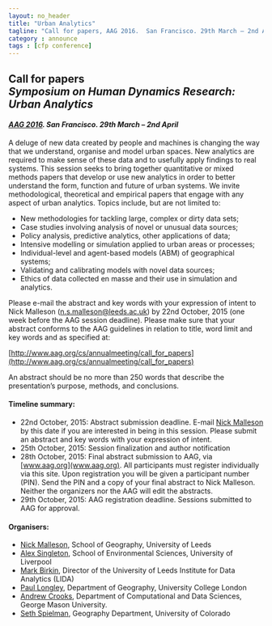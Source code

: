 ```yaml
---
layout: no_header
title: "Urban Analytics"
tagline: "Call for papers, AAG 2016.  San Francisco. 29th March – 2nd April"
category : announce
tags : [cfp conference]
---
```


## **Call for papers<br/> _Symposium on Human Dynamics Research: Urban Analytics_**

#### _[AAG 2016](http://www.aag.org/cs/annualmeeting/).  San Francisco. 29th March – 2nd April_

A deluge of new data created by people and machines is changing the way that we understand, organise and model urban spaces. New analytics are required to make sense of these data and to usefully apply findings to real systems. This session seeks to bring together quantitative or mixed methods papers that develop or use new analytics in order to better understand the form, function and future of urban systems. We invite methodological, theoretical and empirical papers that engage with any aspect of urban analytics. Topics include, but are not limited to:

 - New methodologies for tackling large, complex or dirty data sets;
 - Case studies involving analysis of novel or unusual data sources;
 - Policy analysis, predictive analytics, other applications of data;
 - Intensive modelling or simulation applied to urban areas or processes;
 - Individual-level and agent-based models (ABM) of geographical systems;
 - Validating and calibrating models with novel data sources;
 - Ethics of data collected en masse and their use in simulation and analytics.

Please e-mail the abstract and key words with your expression of intent to Nick Malleson ([n.s.malleson@leeds.ac.uk](mailto:n.s.malleson@leeds.ac.uk)) by 22nd October, 2015 (one week before the AAG session deadline). Please make sure that your abstract conforms to the AAG guidelines in relation to title, word limit and key words and as specified at:

[http://www.aag.org/cs/annualmeeting/call_for_papers](http://www.aag.org/cs/annualmeeting/call_for_papers)

An abstract should be no more than 250 words that describe the presentation’s purpose, methods, and conclusions.

#### Timeline summary:

 - 22nd October, 2015: Abstract submission deadline. E-mail [Nick Malleson](mailto:n.s.malleson@leeds.ac.uk) by this date if you are interested in being in this session. Please submit an abstract and key words with your expression of intent.
 - 25th October, 2015: Session finalization and author notification
 - 28th October, 2015: Final abstract submission to AAG, via [www.aag.org](www.aag.org). All participants must register individually via this site. Upon registration you will be given a participant number (PIN). Send the PIN and a copy of your final abstract to Nick Malleson. Neither the organizers nor the AAG will edit the abstracts.
 - 29th October, 2015: AAG registration deadline. Sessions submitted to AAG for approval.

#### Organisers:

 - [Nick Malleson](http://nickmalleson.co.uk/), School of Geography, University of Leeds
 - [Alex Singleton](http://www.alex-singleton.com/), School of Environmental Sciences, University of Liverpool
 - [Mark Birkin](http://www.geog.leeds.ac.uk/people/m.birkin), Director of the University of Leeds Institute for Data Analytics (LIDA)
 - [Paul Longley](http://www.geog.ucl.ac.uk/about-the-department/people/academic-staff/paul-longley), Department of Geography, University College London
 - [Andrew Crooks](http://www.css.gmu.edu/?q=node/10/), Department of Computational and Data Sciences, George Mason University.
 - [Seth Spielman](http://www.sethspielman.org/), Geography Department, University of Colorado


